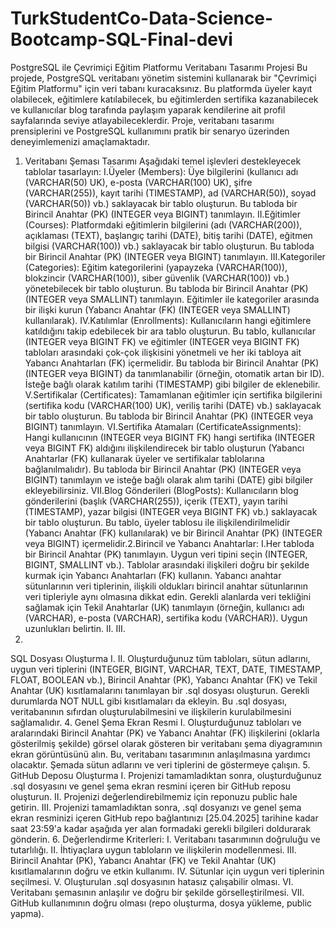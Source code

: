 # TurkStudentCo-Data-Science-Bootcamp-SQL-Final-devi

PostgreSQL ile Çevrimiçi Eğitim Platformu Veritabanı Tasarımı Projesi
Bu projede, PostgreSQL veritabanı yönetim sistemini kullanarak bir "Çevrimiçi Eğitim Platformu" için veri tabanı
kuracaksınız. Bu platformda üyeler kayıt olabilecek, eğitimlere katılabilecek, bu eğitimlerden sertifika
kazanabilecek ve kullanıcılar blog tarafında paylaşım yaparak kendilerine ait profil sayfalarında seviye
atlayabileceklerdir. Proje, veritabanı tasarımı prensiplerini ve PostgreSQL kullanımını pratik bir senaryo
üzerinden deneyimlemenizi amaçlamaktadır.
1. Veritabanı Şeması Tasarımı
Aşağıdaki temel işlevleri destekleyecek tablolar tasarlayın:
I.Üyeler (Members): Üye bilgilerini (kullanıcı adı (VARCHAR(50) UK), e-posta (VARCHAR(100) UK), şifre
(VARCHAR(255)), kayıt tarihi (TIMESTAMP), ad (VARCHAR(50)), soyad (VARCHAR(50)) vb.) saklayacak
bir tablo oluşturun. Bu tabloda bir Birincil Anahtar (PK) (INTEGER veya BIGINT) tanımlayın.
II.Eğitimler (Courses): Platformdaki eğitimlerin bilgilerini (adı (VARCHAR(200)), açıklaması (TEXT),
başlangıç tarihi (DATE), bitiş tarihi (DATE), eğitmen bilgisi (VARCHAR(100)) vb.) saklayacak bir tablo
oluşturun. Bu tabloda bir Birincil Anahtar (PK) (INTEGER veya BIGINT) tanımlayın.
III.Kategoriler (Categories): Eğitim kategorilerini (yapayzeka (VARCHAR(100)), blokzincir (VARCHAR(100)),
siber güvenlik (VARCHAR(100)) vb.) yönetebilecek bir tablo oluşturun. Bu tabloda bir Birincil Anahtar
(PK) (INTEGER veya SMALLINT) tanımlayın. Eğitimler ile kategoriler arasında bir ilişki kurun (Yabancı
Anahtar (FK) (INTEGER veya SMALLINT) kullanılarak).
IV.Katılımlar (Enrollments): Kullanıcıların hangi eğitimlere katıldığını takip edebilecek bir ara tablo
oluşturun. Bu tablo, kullanıcılar (INTEGER veya BIGINT FK) ve eğitimler (INTEGER veya BIGINT FK)
tabloları arasındaki çok-çok ilişkisini yönetmeli ve her iki tabloya ait Yabancı Anahtarları (FK)
içermelidir. Bu tabloda bir Birincil Anahtar (PK) (INTEGER veya BIGINT) da tanımlanabilir (örneğin,
otomatik artan bir ID). İsteğe bağlı olarak katılım tarihi (TIMESTAMP) gibi bilgiler de eklenebilir.
V.Sertifikalar (Certificates): Tamamlanan eğitimler için sertifika bilgilerini (sertifika kodu (VARCHAR(100)
UK), veriliş tarihi (DATE) vb.) saklayacak bir tablo oluşturun. Bu tabloda bir Birincil Anahtar (PK)
(INTEGER veya BIGINT) tanımlayın.
VI.Sertifika Atamaları (CertificateAssignments): Hangi kullanıcının (INTEGER veya BIGINT FK) hangi
sertifika (INTEGER veya BIGINT FK) aldığını ilişkilendirecek bir tablo oluşturun (Yabancı Anahtarlar (FK)
kullanarak üyeler ve sertifikalar tablolarına bağlanılmalıdır). Bu tabloda bir Birincil Anahtar (PK)
(INTEGER veya BIGINT) tanımlayın ve isteğe bağlı olarak alım tarihi (DATE) gibi bilgiler ekleyebilirsiniz.
VII.Blog Gönderileri (BlogPosts): Kullanıcıların blog gönderilerini (başlık (VARCHAR(255)), içerik (TEXT),
yayın tarihi (TIMESTAMP), yazar bilgisi (INTEGER veya BIGINT FK) vb.) saklayacak bir tablo oluşturun. Bu
tablo, üyeler tablosu ile ilişkilendirilmelidir (Yabancı Anahtar (FK) kullanılarak) ve bir Birincil Anahtar
(PK) (INTEGER veya BIGINT) içermelidir.2.Birincil ve Yabancı Anahtarlar:
I.Her tabloda bir Birincil Anahtar (PK) tanımlayın. Uygun veri tipini seçin (INTEGER, BIGINT, SMALLINT
vb.).
Tablolar arasındaki ilişkileri doğru bir şekilde kurmak için Yabancı Anahtarları (FK) kullanın. Yabancı
anahtar sütunlarının veri tiplerinin, ilişkili oldukları birincil anahtar sütunlarının veri tipleriyle aynı
olmasına dikkat edin.
Gerekli alanlarda veri tekliğini sağlamak için Tekil Anahtarlar (UK) tanımlayın (örneğin, kullanıcı adı
(VARCHAR), e-posta (VARCHAR), sertifika kodu (VARCHAR)). Uygun uzunlukları belirtin.
II.
III.
3.
SQL Dosyası Oluşturma
I.
II.
Oluşturduğunuz tüm tabloları, sütun adlarını, uygun veri tiplerini (INTEGER, BIGINT,
VARCHAR, TEXT, DATE, TIMESTAMP, FLOAT, BOOLEAN vb.), Birincil Anahtar (PK), Yabancı
Anahtar (FK) ve Tekil Anahtar (UK) kısıtlamalarını tanımlayan bir .sql dosyası oluşturun.
Gerekli durumlarda NOT NULL gibi kısıtlamaları da ekleyin.
Bu .sql dosyası, veritabanının sıfırdan oluşturulabilmesini ve ilişkilerin kurulabilmesini
sağlamalıdır.
4. Genel Şema Ekran Resmi
I.
Oluşturduğunuz tabloları ve aralarındaki Birincil Anahtar (PK) ve Yabancı Anahtar (FK)
ilişkilerini (oklarla gösterilmiş şekilde) görsel olarak gösteren bir veritabanı şema diyagramının
ekran görüntüsünü alın. Bu, veritabanı tasarımının anlaşılmasına yardımcı olacaktır. Şemada
sütun adlarını ve veri tiplerini de göstermeye çalışın.
5. GitHub Deposu Oluşturma
I.
Projenizi tamamladıktan sonra, oluşturduğunuz .sql dosyasını ve genel şema ekran resmini
içeren bir GitHub reposu oluşturun.
II.
Projenizi değerlendirebilmemiz için reponuzu public hale getirin.
III.
Projenizi tamamladıktan sonra, .sql dosyanızı ve genel şema ekran resminizi içeren GitHub
repo bağlantınızı [25.04.2025] tarihine kadar saat 23:59'a kadar aşağıda yer alan formadaki
gerekli bilgileri doldurarak gönderin.
6. Değerlendirme Kriterleri:
I.
Veritabanı tasarımının doğruluğu ve tutarlılığı.
II.
İhtiyaçlara uygun tabloların ve ilişkilerin modellenmesi.
III.
Birincil Anahtar (PK), Yabancı Anahtar (FK) ve Tekil Anahtar (UK) kısıtlamalarının doğru ve
etkin kullanımı.
IV.
Sütunlar için uygun veri tiplerinin seçilmesi.
V.
Oluşturulan .sql dosyasının hatasız çalışabilir olması.
VI.
Veritabanı şemasının anlaşılır ve doğru bir şekilde görselleştirilmesi.
VII.
GitHub kullanımının doğru olması (repo oluşturma, dosya yükleme, public yapma).
